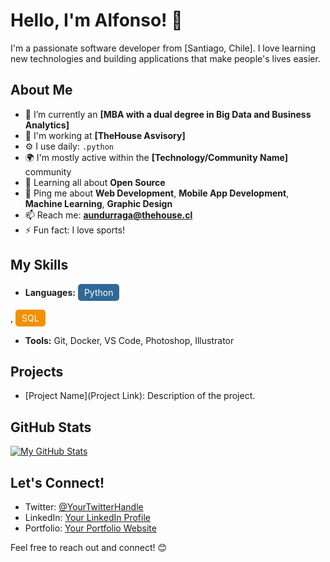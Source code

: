 # Hello, I'm Alfonso! 👋

I'm a passionate software developer from [Santiago, Chile]. I love learning new technologies and building applications that make people's lives easier.

## About Me

- 🌱 I’m currently an **[MBA with a dual degree in Big Data and Business Analytics]**
- 💼 I'm working at **[TheHouse Asvisory]**
- ⚙️ I use daily: `.python`
- 🌍 I'm mostly active within the **[Technology/Community Name]** community
- 🌱 Learning all about **Open Source**
- 💬 Ping me about **Web Development**, **Mobile App Development**, **Machine Learning**, **Graphic Design**
- 📫 Reach me: **aundurraga@thehouse.cl**
- ⚡ Fun fact: I love sports!

## My Skills

- **Languages:** <div style="background-color: #306998; color: white; padding: 5px 10px; border-radius: 5px; display: inline-block;">
    Python
</div>
, <div style="background-color: #F29100; color: white; padding: 5px 10px; border-radius: 5px; display: inline-block;">
    SQL
</div>

- **Tools:** Git, Docker, VS Code, Photoshop, Illustrator

## Projects

- [Project Name](Project Link): Description of the project.

## GitHub Stats

[![My GitHub Stats](https://github-readme-stats.vercel.app/api?username=your-username&show_icons=true&count_private=true&hide=prs&theme=default&hide_border=true)](https://github.com/your-username)

## Let's Connect!

- Twitter: [@YourTwitterHandle](https://twitter.com/YourTwitterHandle)
- LinkedIn: [Your LinkedIn Profile](https://www.linkedin.com/in/yourlinkedinprofile/)
- Portfolio: [Your Portfolio Website](https://www.your-portfolio-website.com/)

Feel free to reach out and connect! 😊

